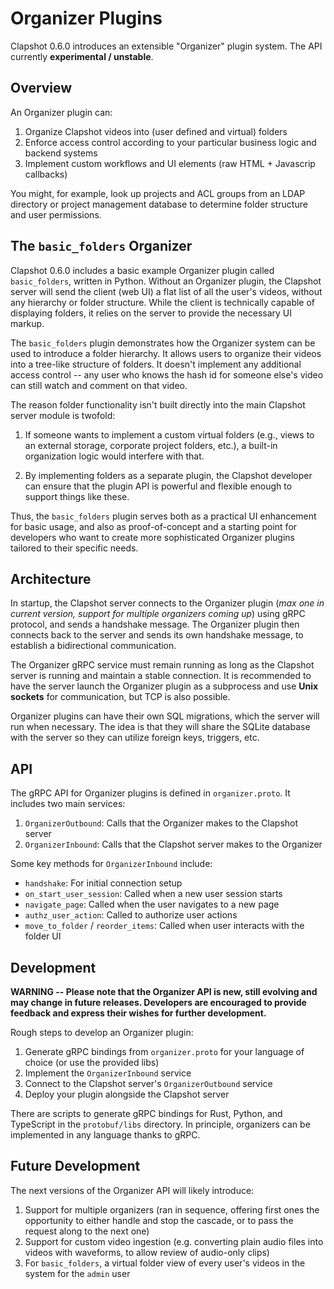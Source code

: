 # Organizer Plugins

Clapshot 0.6.0 introduces an extensible "Organizer" plugin system. The API currently **experimental / unstable**.

## Overview

An Organizer plugin can:
1. Organize Clapshot videos into (user defined and virtual) folders
2. Enforce access control according to your particular business logic and backend systems
3. Implement custom workflows and UI elements (raw HTML + Javascrip callbacks)

You might, for example, look up projects and ACL groups from an LDAP directory or project management database to determine folder structure and user permissions.


## The `basic_folders` Organizer

Clapshot 0.6.0 includes a basic example Organizer plugin called `basic_folders`, written in Python. Without an Organizer plugin, the Clapshot server will send the client (web UI) a flat list of all the user's videos, without any hierarchy or folder structure. While the client is technically capable of displaying folders, it relies on the server to provide the necessary UI markup.

The `basic_folders` plugin demonstrates how the Organizer system can be used to introduce a folder hierarchy. It allows users to organize their videos into a tree-like structure of folders. It doesn't implement any additional access control -- any user who knows the hash id for someone else's video can still watch and comment on that video.

The reason folder functionality isn't built directly into the main Clapshot server module is twofold:

1. If someone wants to implement a custom virtual folders (e.g., views to an external storage, corporate project folders, etc.), a built-in organization logic would interfere with that.

2. By implementing folders as a separate plugin, the Clapshot developer can ensure that the plugin API is powerful and flexible enough to support things like these.

Thus, the `basic_folders` plugin serves both as a practical UI enhancement for basic usage, and also as proof-of-concept and a starting point for developers who want to create more sophisticated Organizer plugins tailored to their specific needs.


## Architecture

In startup, the Clapshot server connects to the Organizer plugin (*max one in current version, support for multiple organizers coming up*) using gRPC protocol, and sends a handshake message. The Organizer plugin then connects back to the server and sends its own handshake message, to establish a bidirectional communication.

The Organizer gRPC service must remain running as long as the Clapshot server is running and maintain a stable connection. It is recommended to have the server launch the Organizer plugin as a subprocess and use **Unix sockets** for communication, but TCP is also possible.

Organizer plugins can have their own SQL migrations, which the server will run when necessary. The idea is that they will share the SQLite database with the server so they can utilize foreign keys, triggers, etc.


## API

The gRPC API for Organizer plugins is defined in `organizer.proto`. It includes two main services:

1. `OrganizerOutbound`: Calls that the Organizer makes to the Clapshot server
2. `OrganizerInbound`: Calls that the Clapshot server makes to the Organizer

Some key methods for `OrganizerInbound` include:

- `handshake`: For initial connection setup
- `on_start_user_session`: Called when a new user session starts
- `navigate_page`: Called when the user navigates to a new page
- `authz_user_action`: Called to authorize user actions
- `move_to_folder` / `reorder_items`: Called when user interacts with the folder UI


## Development

**WARNING -- Please note that the Organizer API is new, still evolving and may change in future releases. Developers are encouraged to provide feedback and express their wishes for further development.**

Rough steps to develop an Organizer plugin:

1. Generate gRPC bindings from `organizer.proto` for your language of choice (or use the provided libs)
2. Implement the `OrganizerInbound` service
3. Connect to the Clapshot server's `OrganizerOutbound` service
4. Deploy your plugin alongside the Clapshot server

There are scripts to generate gRPC bindings for Rust, Python, and TypeScript in the `protobuf/libs` directory. In principle, organizers can be implemented in any language thanks to gRPC.


## Future Development

The next versions of the Organizer API will likely introduce:

1. Support for multiple organizers (ran in sequence, offering first ones the opportunity to either handle and stop the cascade, or to pass the request along to the next one)
2. Support for custom video ingestion (e.g. converting plain audio files into videos with waveforms, to allow review of audio-only clips)
3. For `basic_folders`, a virtual folder view of every user's videos in the system for the `admin` user
